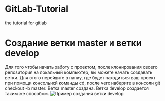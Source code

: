 # GitLab-Tutorial
the tutorial for gitlab
# Создание ветки master и ветки develop
Для того чтобы начать работу с проектом, после клонирования своего репозитория на локальный компьютер, вы можете начать создавать ветки. Для этого перейдите в папку, где будет находиться ваш проект при помощи консольной команды cd, после чего наберите в консоли git checkout -b master. Ветка master создана. Ветка develop создается таким же способом. 
![Пример создания ветки develop](/users/home_florenes/1.png)
